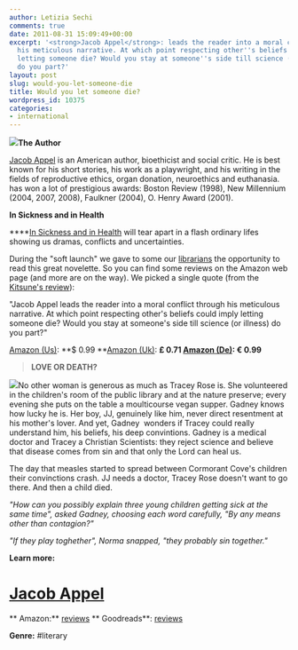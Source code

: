 ```yaml
---
author: Letizia Sechi
comments: true
date: 2011-08-31 15:09:49+00:00
excerpt: '<strong>Jacob Appel</strong>: leads the reader into a moral conflict through
  his meticulous narrative. At which point respecting other''s beliefs could imply
  letting someone die? Would you stay at someone''s side till science (or illness)
  do you part?'
layout: post
slug: would-you-let-someone-die
title: Would you let someone die?
wordpress_id: 10375
categories:
- international
---
```


[![](http://www.40kbooks.com/wp-content/uploads/Jacob-Appel-150x1502.jpg)](http://www.40kbooks.com/?attachment_id=10426)**The Author**

[Jacob Appel](../?cat=15) is an American author, bioethicist and social critic. He is best known for his short stories, his work as a playwright, and his writing in the fields of reproductive ethics, organ donation, neuroethics and euthanasia.
has won a lot of prestigious awards: Boston Review (1998), New Millennium (2004, 2007, 2008), Faulkner (2004), O. Henry Award (2001).

**In Sickness and in Health**

****[In Sickness and in Health](http://www.40kbooks.com/?page_id=133&category=13) will tear apart in a flash ordinary lifes showing us dramas, conflicts and uncertainties.

During the "soft launch" we gave to some our [librarians](http://www.40kbooks.com/?p=9857) the opportunity to read this great novelette. So you can find some reviews on the Amazon web page (and more are on the way). We picked a single quote (from the [Kitsune's review](http://www.amazon.com/Sickness-Health-ebook/dp/B005JT86LM/ref=sr_1_5?s=digital-text&ie=UTF8&qid=1314789867&sr=1-5)):

"Jacob Appel leads the reader into a moral conflict through his meticulous narrative. At which point respecting other's beliefs could imply letting someone die? Would you stay at someone's side till science (or illness) do you part?"

[Amazon (Us)](http://www.amazon.com/Sickness-Health-ebook/dp/B005JT86LM/ref=sr_1_5?s=digital-text&ie=UTF8&qid=1314789867&sr=1-5): **$ 0.99
**[Amazon (Uk)](http://www.amazon.co.uk/Sickness-Health-ebook/dp/B005JT86LM/ref=sr_1_8?s=digital-text&ie=UTF8&qid=1314803892&sr=1-8): **£ 0.71
**[Amazon (De)](http://www.amazon.de/Sickness-Health-ebook/dp/B005JT86LM/ref=sr_1_1?s=digital-text&ie=UTF8&qid=1314803954&sr=1-1):** € 0.99**


> **LOVE OR DEATH?**

![](http://www.40kbooks.com/wp-content/uploads/sickness_sito1.jpg)No other woman is generous as much as Tracey Rose is. She volunteered in the children's room of the public library and at the nature preserve; every evening she puts on the table a moulticourse vegan supper. Gadney knows how lucky he is. Her boy, JJ, genuinely like him, never direct resentment at his mother's lover. And yet, Gadney  wonders if Tracey could really understand him, his beliefs, his deep convintions. Gadney is a medical doctor and Tracey a Christian Scientists: they reject science and believe that disease comes from sin and that only the Lord can heal us.

The day that measles started to spread between Cormorant Cove's children their convinctions crash. JJ needs a doctor, Tracey Rose doesn't want to go there. And then a child died.

_"How can you possibly explain three young children getting sick at the same time", asked Gadney, choosing each word carefully, "By any means other than contagion?"_

_"If they play toghether", Norma snapped, "they probably sin together."_

**Learn more:**
# [Jacob Appel](http://en.wikipedia.org/wiki/Jacob_M._Appel)
** Amazon:** [reviews](http://www.amazon.com/Sickness-Health-ebook/dp/B005JT86LM/ref=sr_1_5?s=digital-text&ie=UTF8&qid=1314789867&sr=1-5)
** Goodreads**: [reviews](http://www.goodreads.com/book/show/12482084-in-sickness-and-in-health)



**Genre:** #literary
